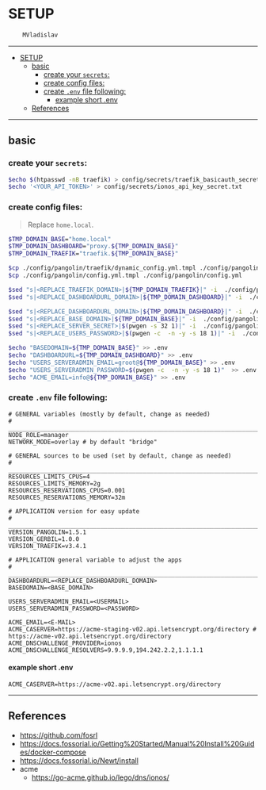 # SETUP

```sh
    MVladislav
```

---

- [SETUP](#setup)
  - [basic](#basic)
    - [create your `secrets`:](#create-your-secrets)
    - [create config files:](#create-config-files)
    - [create `.env` file following:](#create-env-file-following)
      - [example short .env](#example-short-env)
  - [References](#references)

---

## basic

### create your `secrets`:

```sh
$echo $(htpasswd -nB traefik) > config/secrets/traefik_basicauth_secret.txt
$echo '<YOUR_API_TOKEN>' > config/secrets/ionos_api_key_secret.txt
```

### create config files:

> Replace `home.local`.

```sh
$TMP_DOMAIN_BASE="home.local"
$TMP_DOMAIN_DASHBOARD="proxy.${TMP_DOMAIN_BASE}"
$TMP_DOMAIN_TRAEFIK="traefik.${TMP_DOMAIN_BASE}"

$cp ./config/pangolin/traefik/dynamic_config.yml.tmpl ./config/pangolin/traefik/dynamic_config.yml
$cp ./config/pangolin/config.yml.tmpl ./config/pangolin/config.yml

$sed "s|<REPLACE_TRAEFIK_DOMAIN>|${TMP_DOMAIN_TRAEFIK}|" -i  ./config/pangolin/traefik/dynamic_config.yml
$sed "s|<REPLACE_DASHBOARDURL_DOMAIN>|${TMP_DOMAIN_DASHBOARD}|" -i  ./config/pangolin/traefik/dynamic_config.yml

$sed "s|<REPLACE_DASHBOARDURL_DOMAIN>|${TMP_DOMAIN_DASHBOARD}|" -i  ./config/pangolin/config.yml
$sed "s|<REPLACE_BASE_DOMAIN>|${TMP_DOMAIN_BASE}|" -i  ./config/pangolin/config.yml
$sed "s|<REPLACE_SERVER_SECRET>|$(pwgen -s 32 1)|" -i  ./config/pangolin/config.yml
$sed "s|<REPLACE_USERS_PASSWORD>|$(pwgen -c  -n -y -s 18 1)|" -i  ./config/pangolin/config.yml

$echo "BASEDOMAIN=${TMP_DOMAIN_BASE}" >> .env
$echo "DASHBOARDURL=${TMP_DOMAIN_DASHBOARD}" >> .env
$echo "USERS_SERVERADMIN_EMAIL=groot@${TMP_DOMAIN_BASE}" >> .env
$echo "USERS_SERVERADMIN_PASSWORD=$(pwgen -c  -n -y -s 18 1)"  >> .env
$echo "ACME_EMAIL=info@${TMP_DOMAIN_BASE}" >> .env
```

### create `.env` file following:

```env
# GENERAL variables (mostly by default, change as needed)
# ______________________________________________________________________________
NODE_ROLE=manager
NETWORK_MODE=overlay # by default "bridge"

# GENERAL sources to be used (set by default, change as needed)
# ______________________________________________________________________________
RESOURCES_LIMITS_CPUS=4
RESOURCES_LIMITS_MEMORY=2g
RESOURCES_RESERVATIONS_CPUS=0.001
RESOURCES_RESERVATIONS_MEMORY=32m

# APPLICATION version for easy update
# ______________________________________________________________________________
VERSION_PANGOLIN=1.5.1
VERSION_GERBIL=1.0.0
VERSION_TRAEFIK=v3.4.1

# APPLICATION general variable to adjust the apps
# ______________________________________________________________________________
DASHBOARDURL=<REPLACE_DASHBOARDURL_DOMAIN>
BASEDOMAIN=<BASE_DOMAIN>

USERS_SERVERADMIN_EMAIL=<USERMAIL>
USERS_SERVERADMIN_PASSWORD=<PASSWORD>

ACME_EMAIL=<E-MAIL>
ACME_CASERVER=https://acme-staging-v02.api.letsencrypt.org/directory # https://acme-v02.api.letsencrypt.org/directory
ACME_DNSCHALLENGE_PROVIDER=ionos
ACME_DNSCHALLENGE_RESOLVERS=9.9.9.9,194.242.2.2,1.1.1.1
```

#### example short .env

```env
ACME_CASERVER=https://acme-v02.api.letsencrypt.org/directory
```

---

## References

- <https://github.com/fosrl>
- <https://docs.fossorial.io/Getting%20Started/Manual%20Install%20Guides/docker-compose>
- <https://docs.fossorial.io/Newt/install>
- acme
  - <https://go-acme.github.io/lego/dns/ionos/>
